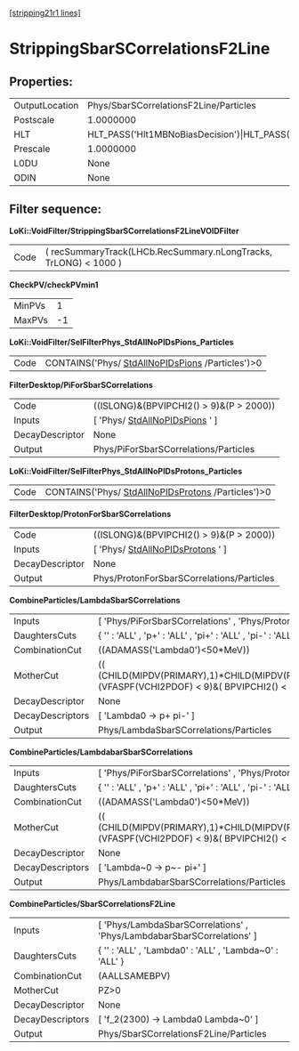 [[stripping21r1 lines]](./stripping21r1-ew)

# StrippingSbarSCorrelationsF2Line

## Properties:

|                |                                                                                                                                                                                                                                    |
|----------------|------------------------------------------------------------------------------------------------------------------------------------------------------------------------------------------------------------------------------------|
| OutputLocation | Phys/SbarSCorrelationsF2Line/Particles                                                                                                                                                                                             |
| Postscale      | 1.0000000                                                                                                                                                                                                                          |
| HLT            | HLT_PASS('Hlt1MBNoBiasDecision')\|HLT_PASS('Hlt1MBMicroBiasTStationDecision')\|HLT_PASS('Hlt1MBMicroBiasVeloDecision')\|HLT_PASS('Hlt1MBMicroBiasTStationRateLimitedDecision')\|HLT_PASS('Hlt1MBMicroBiasVeloRateLimitedDecision') |
| Prescale       | 1.0000000                                                                                                                                                                                                                          |
| L0DU           | None                                                                                                                                                                                                                               |
| ODIN           | None                                                                                                                                                                                                                               |

## Filter sequence:

**LoKi::VoidFilter/StrippingSbarSCorrelationsF2LineVOIDFilter**

|      |                                                                  |
|------|------------------------------------------------------------------|
| Code | ( recSummaryTrack(LHCb.RecSummary.nLongTracks, TrLONG) \< 1000 ) |

**CheckPV/checkPVmin1**

|        |     |
|--------|-----|
| MinPVs | 1   |
| MaxPVs | -1  |

**LoKi::VoidFilter/SelFilterPhys_StdAllNoPIDsPions_Particles**

|      |                                                                                        |
|------|----------------------------------------------------------------------------------------|
| Code | CONTAINS('Phys/ [StdAllNoPIDsPions](./stripping21r1-stdallnopidspions) /Particles')\>0 |

**FilterDesktop/PiForSbarSCorrelations**

|                 |                                                                       |
|-----------------|-----------------------------------------------------------------------|
| Code            | ((ISLONG)&(BPVIPCHI2() \> 9)&(P \> 2000))                             |
| Inputs          | [ 'Phys/ [StdAllNoPIDsPions](./stripping21r1-stdallnopidspions) ' ] |
| DecayDescriptor | None                                                                  |
| Output          | Phys/PiForSbarSCorrelations/Particles                                 |

**LoKi::VoidFilter/SelFilterPhys_StdAllNoPIDsProtons_Particles**

|      |                                                                                            |
|------|--------------------------------------------------------------------------------------------|
| Code | CONTAINS('Phys/ [StdAllNoPIDsProtons](./stripping21r1-stdallnopidsprotons) /Particles')\>0 |

**FilterDesktop/ProtonForSbarSCorrelations**

|                 |                                                                           |
|-----------------|---------------------------------------------------------------------------|
| Code            | ((ISLONG)&(BPVIPCHI2() \> 9)&(P \> 2000))                                 |
| Inputs          | [ 'Phys/ [StdAllNoPIDsProtons](./stripping21r1-stdallnopidsprotons) ' ] |
| DecayDescriptor | None                                                                      |
| Output          | Phys/ProtonForSbarSCorrelations/Particles                                 |

**CombineParticles/LambdaSbarSCorrelations**

|                  |                                                                                                                          |
|------------------|--------------------------------------------------------------------------------------------------------------------------|
| Inputs           | [ 'Phys/PiForSbarSCorrelations' , 'Phys/ProtonForSbarSCorrelations' ]                                                  |
| DaughtersCuts    | { '' : 'ALL' , 'p+' : 'ALL' , 'pi+' : 'ALL' , 'pi-' : 'ALL' , 'p\~-' : 'ALL' }                                           |
| CombinationCut   | ((ADAMASS('Lambda0')\<50\*MeV))                                                                                          |
| MotherCut        | (( (CHILD(MIPDV(PRIMARY),1)\*CHILD(MIPDV(PRIMARY),2)/MIPDV(PRIMARY))\>10)&(VFASPF(VCHI2PDOF) \< 9)&( BPVIPCHI2() \< 49)) |
| DecayDescriptor  | None                                                                                                                     |
| DecayDescriptors | [ 'Lambda0 -\> p+ pi-' ]                                                                                               |
| Output           | Phys/LambdaSbarSCorrelations/Particles                                                                                   |

**CombineParticles/LambdabarSbarSCorrelations**

|                  |                                                                                                                          |
|------------------|--------------------------------------------------------------------------------------------------------------------------|
| Inputs           | [ 'Phys/PiForSbarSCorrelations' , 'Phys/ProtonForSbarSCorrelations' ]                                                  |
| DaughtersCuts    | { '' : 'ALL' , 'p+' : 'ALL' , 'pi+' : 'ALL' , 'pi-' : 'ALL' , 'p\~-' : 'ALL' }                                           |
| CombinationCut   | ((ADAMASS('Lambda0')\<50\*MeV))                                                                                          |
| MotherCut        | (( (CHILD(MIPDV(PRIMARY),1)\*CHILD(MIPDV(PRIMARY),2)/MIPDV(PRIMARY))\>10)&(VFASPF(VCHI2PDOF) \< 9)&( BPVIPCHI2() \< 49)) |
| DecayDescriptor  | None                                                                                                                     |
| DecayDescriptors | [ 'Lambda\~0 -\> p\~- pi+' ]                                                                                           |
| Output           | Phys/LambdabarSbarSCorrelations/Particles                                                                                |

**CombineParticles/SbarSCorrelationsF2Line**

|                  |                                                                          |
|------------------|--------------------------------------------------------------------------|
| Inputs           | [ 'Phys/LambdaSbarSCorrelations' , 'Phys/LambdabarSbarSCorrelations' ] |
| DaughtersCuts    | { '' : 'ALL' , 'Lambda0' : 'ALL' , 'Lambda\~0' : 'ALL' }                 |
| CombinationCut   | (AALLSAMEBPV)                                                            |
| MotherCut        | PZ\>0                                                                    |
| DecayDescriptor  | None                                                                     |
| DecayDescriptors | [ 'f_2(2300) -\> Lambda0 Lambda\~0' ]                                  |
| Output           | Phys/SbarSCorrelationsF2Line/Particles                                   |
